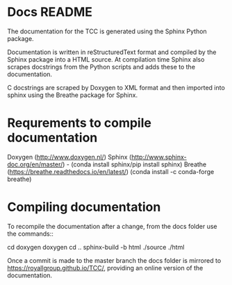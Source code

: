 # Docs README #

The documentation for the TCC is generated using the Sphinx Python package.

Documentation is written in reStructuredText format and compiled by the Sphinx package into a HTML source. At compilation time Sphinx also scrapes docstrings from the Python scripts and adds these to the documentation.

C docstrings are scraped by Doxygen to XML format and then imported into sphinx using the Breathe package for Sphinx.

Requrements to compile documentation
======================================

Doxygen (http://www.doxygen.nl/)
Sphinx (http://www.sphinx-doc.org/en/master/) - (conda install sphinx/pip install sphinx)
Breathe (https://breathe.readthedocs.io/en/latest/) (conda install -c conda-forge breathe)

Compiling documentation
=========================

To recompile the documentation after a change, from the docs folder use the commands::

cd doxygen
doxygen
cd ..
sphinx-build -b html ./source ./html

Once a commit is made to the master branch the docs folder is mirrored to https://royallgroup.github.io/TCC/, providing an online version of the documentation.